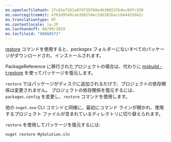 ```yaml
---
ms.openlocfilehash: 2fc62e7161a07d739760ed638653fbdec0dfc330
ms.sourcegitcommit: e763d9549cee3b6254ec2d6382baccb44433d42c
ms.translationtype: HT
ms.contentlocale: ja-JP
ms.lasthandoff: 08/09/2019
ms.locfileid: "68860573"
---
```

[restore](../../reference/cli-reference/cli-ref-restore.md) コマンドを使用すると、*packages* フォルダーにないすべてのパッケージがダウンロードされ、インストールされます。

PackageReference に移行されたプロジェクトの場合は、代わりに [msbuild -t:restore](../package-restore.md#restore-using-msbuild) を使ってパッケージを復元します。

`restore` ではパッケージがディスクに追加されるだけで、プロジェクトの依存関係は変更されません。 プロジェクトの依存関係を復元するには、`packages.config` を変更し、`restore` コマンドを使用します。

他の `nuget.exe` CLI コマンドと同様に、最初にコマンド ラインが開かれ、使用するプロジェクト ファイルが含まれているディレクトリに切り替えられます。

`restore` を使用してパッケージを復元するには:

```cli
nuget restore MySolution.sln
```